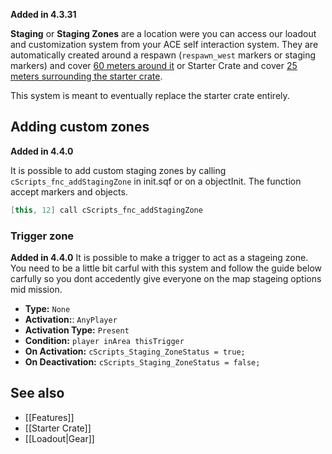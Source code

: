 **Added in 4.3.31**
 
**Staging** or **Staging Zones** are a location were you can access our loadout and customization system from your ACE self interaction system. They are automatically created around a respawn (`respawn_west` markers or staging markers) and cover [60 meters around it](https://github.com/7Cav/cScripts/blob/master/cScripts/functions/init/fn_initStaging.sqf#L36) or Starter Crate and cover [25 meters surrounding the starter crate](https://github.com/7Cav/cScripts/blob/master/cScripts/functions/logistics/fn_doStarterCrate.sqf#L99).

This system is meant to eventually replace the starter crate entirely.

## Adding custom zones
**Added in 4.4.0**

It is possible to add custom staging zones by calling `cScripts_fnc_addStagingZone` in init.sqf or on a objectInit. The function accept markers and objects.
```cpp
[this, 12] call cScripts_fnc_addStagingZone
```
### Trigger zone
**Added in 4.4.0**
It is possible to make a trigger to act as a stageing zone. You need to be a little bit carful with this system and follow the guide below carfully so you dont accedently give everyone on the map stageing options mid mission.

- **Type:** `None`
- **Activation:**: `AnyPlayer`
- **Activation Type:** `Present`
- **Condition:** `player inArea thisTrigger`
- **On Activation:** `cScripts_Staging_ZoneStatus = true;`
- **On Deactivation:** `cScripts_Staging_ZoneStatus = false;`

## See also
- [[Features]]
- [[Starter Crate]]
- [[Loadout|Gear]]